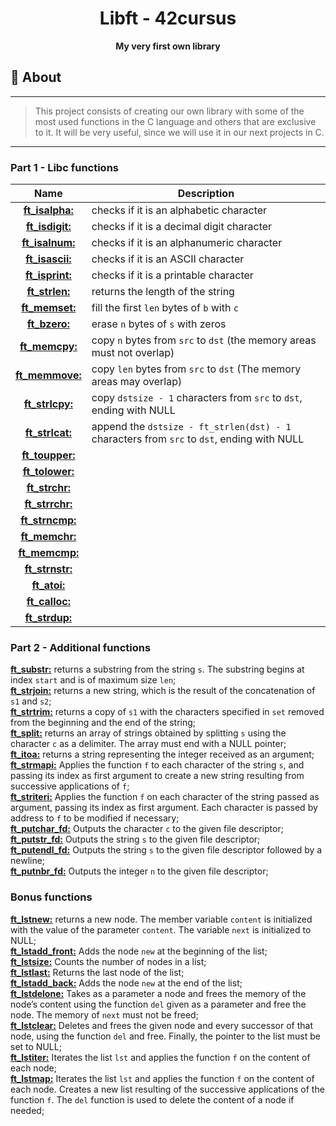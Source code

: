 <h1 align="center">Libft - 42cursus</h1>
<p align="center"><strong>My very first own library</strong></p>

## 📑 About
---
> This project consists of creating our own library with some of the most used functions in the C language and others that are exclusive to it. It will be
very useful, since we will use it in our next projects in C.
---

### Part 1 - Libc functions

| Name                  | Description                                                                                                                                 |
| :-------------------: | ------------------------------------------------------------------------------------------------------------------------------------------- |
| [**ft_isalpha:**](/libft/ft_isalpha.c) | checks if it is an alphabetic character                                                                                    |
| [**ft_isdigit:**](/libft/ft_isdigit.c) | checks if it is a decimal digit character                                                                                  |
| [**ft_isalnum:**](/libft/ft_isalnum.c) | checks if it is an alphanumeric character                                                                                  |
| [**ft_isascii:**](/libft/ft_isascii.c) | checks if it is an ASCII character                                                                                         |
| [**ft_isprint:**](/libft/ft_isprint.c) | checks if it is a printable character                                                                                      |
| [**ft_strlen:**](/libft/ft_strlen.c)   | returns the length of the string                                                                                           |
| [**ft_memset:**](/libft/ft_memset.c)   | fill the first `len` bytes of `b` with `c`                                                                                 |
| [**ft_bzero:**](/libft/ft_bzero.c)     | erase `n` bytes of `s` with zeros                                                                                          |
| [**ft_memcpy:**](/libft/ft_memcpy.c)   | copy `n` bytes from `src` to `dst` (the memory areas must not overlap)                                                     |
| [**ft_memmove:**](/libft/ft_memmove.c) | copy `len` bytes from `src` to `dst` (The memory areas may overlap)                                                        |
| [**ft_strlcpy:**](/libft/ft_strlcpy.c) | copy `dstsize - 1` characters from `src` to `dst`, ending with NULL                                                        |
| [**ft_strlcat:**](/libft/ft_strlcat.c) | append the `dstsize - ft_strlen(dst) - 1` characters from `src` to `dst`, ending with NULL                                 |
| [**ft_toupper:**](/libft/ft_toupper.c) |                                                                                                                            |
| [**ft_tolower:**](/libft/ft_tolower.c) |                                                                                                                            |
| [**ft_strchr:**](/libft/ft_strchr.c)   |                                                                                                                            |
| [**ft_strrchr:**](/libft/ft_strrchr.c) |                                                                                                                            |
| [**ft_strncmp:**](/libft/ft_strncmp.c) |                                                                                                                            |
| [**ft_memchr:**](/libft/ft_memchr.c)   |                                                                                                                            |
| [**ft_memcmp:**](/libft/ft_memcmp.c)   |                                                                                                                            |
| [**ft_strnstr:**](/libft/ft_strnstr.c) |                                                                                                                            |
| [**ft_atoi:**](/libft/ft_atoi.c)       |                                                                                                                            |
| [**ft_calloc:**](/libft/ft_calloc.c)   |                                                                                                                            |
| [**ft_strdup:**](/libft/ft_strdup.c)   |                                                                                                                            |

### Part 2 - Additional functions

[**ft_substr:**](/libft/ft_substr.c) returns a substring from the string `s`. The substring begins at index `start` and is of maximum size `len`;\
[**ft_strjoin:**](/libft/ft_strjoin.c) returns a new string, which is the result of the concatenation of `s1` and `s2`;\
[**ft_strtrim:**](/libft/ft_strtrim.c) returns a copy of `s1` with the characters specified in `set` removed from the beginning and the end of the string;\
[**ft_split:**](/libft/ft_split.c) returns an array of strings obtained by splitting `s` using the character `c` as a delimiter. The array must end with a NULL pointer;\
[**ft_itoa:**](/libft/ft_itoa.c) returns a string representing the integer received as an argument;\
[**ft_strmapi:**](/libft/ft_strmapi.c) Applies the function `f` to each character of the string `s`, and passing its index as first argument to create a new string resulting from successive applications of `f`;\
[**ft_striteri:**](/libft/ft_striteri.c) Applies the function `f` on each character of the string passed as argument, passing its index as first argument. Each character is passed by address to `f` to be modified if necessary;\
[**ft_putchar_fd:**](/libft/ft_putchar_fd.c) Outputs the character `c` to the given file descriptor;\
[**ft_putstr_fd:**](/libft/ft_putstr_fd.c) Outputs the string `s` to the given file descriptor;\
[**ft_putendl_fd:**](/libft/ft_putendl_fd.c) Outputs the string `s` to the given file descriptor followed by a newline;\
[**ft_putnbr_fd:**](/libft/ft_putnbr_fd.c) Outputs the integer `n` to the given file descriptor;

### Bonus functions

[**ft_lstnew:**](/libft/ft_lstnew.c) returns a new node. The member variable `content` is initialized with the value of the parameter `content`. The variable `next` is initialized to NULL;\
[**ft_lstadd_front:**](/libft/ft_lstadd_front.c) Adds the node `new` at the beginning of the list;\
[**ft_lstsize:**](/libft/ft_lstsize.c) Counts the number of nodes in a list;\
[**ft_lstlast:**](/libft/ft_lstlast.c) Returns the last node of the list;\
[**ft_lstadd_back:**](/libft/ft_lstadd_back.c) Adds the node `new` at the end of the list;\
[**ft_lstdelone:**](/libft/ft_lstdelone.c) Takes as a parameter a node and frees the memory of the node’s content using the function `del` given as a parameter and free the node. The memory of `next` must not be freed;\
[**ft_lstclear:**](/libft/ft_lstclear.c) Deletes and frees the given node and every successor of that node, using the function `del` and free. Finally, the pointer to the list must be set to NULL;\
[**ft_lstiter:**](/libft/ft_lstiter.c) Iterates the list `lst` and applies the function `f` on the content of each node;\
[**ft_lstmap:**](/libft/ft_lstmap.c) Iterates the list `lst` and applies the function `f` on the content of each node. Creates a new list resulting of the successive applications of the function `f`. The `del` function is used to delete the content of a node if needed;
